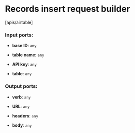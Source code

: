 # Records insert request builder

[apis/airtable]

### Input ports:

* __base ID__: `any`


* __table name__: `any`


* __API key__: `any`


* __table__: `any`


### Output ports:

* __verb__: `any`


* __URL__: `any`


* __headers__: `any`


* __body__: `any`


